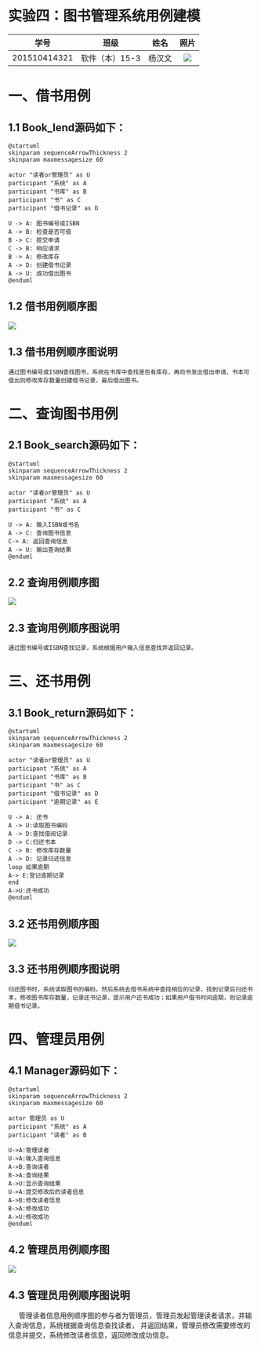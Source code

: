 # 实验四：图书管理系统用例建模

| 学号 | 班级 | 姓名 | 照片|
|:----:|:-----:|:----:|:----:|
| 201510414321 | 软件（本）15-3 | 杨汉文| [![](yanghanwen.png)](yanghanwen.png)
# 一、借书用例
## 1.1 Book_lend源码如下：
    @startuml
    skinparam sequenceArrowThickness 2
    skinparam maxmessagesize 60
    
    actor "读者or管理员" as U
    participant "系统" as A
    participant "书库" as B
    participant "书" as C
    participant "借书记录" as D
    
    U -> A: 图书编号或ISBN
    A -> B: 检查是否可借
    B -> C: 提交申请
    C -> B: 响应请求
    B -> A: 修改库存
    A -> D: 创建借书记录
    A -> U: 成功借出图书
    @enduml
## 1.2 借书用例顺序图
![](Book_lend.png)
## 1.3 借书用例顺序图说明
    通过图书编号或ISBN查找图书，系统在书库中查找是否有库存，再向书发出借出申请，书本可借出则修改库存数量创建借书记录，最后借出图书。
# 二、查询图书用例
## 2.1 Book_search源码如下：
    @startuml
    skinparam sequenceArrowThickness 2
    skinparam maxmessagesize 60
    
    actor "读者or管理员" as U
    participant "系统" as A
    participant "书" as C
    
    U -> A: 输入ISBN或书名
    A -> C: 查询图书信息
    C-> A: 返回查询信息
    A -> U: 输出查询结果
    @enduml
## 2.2 查询用例顺序图
![](Book_search.png)
## 2.3 查询用例顺序图说明
    通过图书编号或ISBN查找记录，系统根据用户输入信息查找并返回记录。
# 三、还书用例
## 3.1 Book_return源码如下：
    @startuml
    skinparam sequenceArrowThickness 2
    skinparam maxmessagesize 60
    
    actor "读者or管理员" as U
    participant "系统" as A
    participant "书库" as B
    participant "书" as C
    participant "借书记录" as D
    participant "逾期记录" as E
    
    U -> A: 还书
    A -> U:读取图书编码
    A -> D:查找借阅记录
    D -> C:归还书本
    C -> B: 修改库存数量
    A -> D: 记录归还信息
    loop 如果逾期
    A-> E:登记逾期记录
    end
    A->U:还书成功
    @enduml
## 3.2 还书用例顺序图
![](Book_return.png)
## 3.3 还书用例顺序图说明
    归还图书时，系统读取图书的编码，然后系统去借书系统中查找相应的记录，找到记录后归还书本，修改图书库存数量，记录还书记录，提示用户还书成功；如果用户借书时间逾期，则记录逾期借书记录。
# 四、管理员用例
## 4.1 Manager源码如下：
    @startuml
    skinparam sequenceArrowThickness 2
    skinparam maxmessagesize 60
    
    actor 管理员 as U
    participant "系统" as A
    participant "读者" as B
    
    U->A:管理读者
    U->A:输入查询信息
    A->B:查询读者
    B->A:查询结果
    A->U:显示查询结果
    U->A:提交修改后的读者信息
    A->B:修改读者信息
    B->A:修改成功
    A->U:修改成功
    @enduml
## 4.2 管理员用例顺序图
![](Manager.png)
## 4.3 管理员用例顺序图说明
`   `管理读者信息用例顺序图的参与者为管理员，管理员发起管理读者请求，并输入查询信息，系统根据查询信息查找读者， 并返回结果，管理员修改需要修改的信息并提交，系统修改读者信息，返回修改成功信息。
